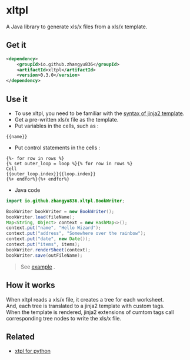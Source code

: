 
# xltpl
A Java library to generate xls/x files from a xls/x template.


## Get it

```xml
<dependency>
    <groupId>io.github.zhangyu836</groupId>
    <artifactId>xltpl</artifactId>
    <version>0.3.0</version>
</dependency>
```


## Use it

*   To use xltpl, you need to be familiar with the [syntax of jinja2 template](https://jinja.palletsprojects.com/).
*   Get a pre-written xls/x file as the template.
*   Put variables in the cells, such as : 

```jinja2
{{name}}
```
  
*   Put control statements in the cells :

```jinja2
{%- for row in rows %}
{% set outer_loop = loop %}{% for row in rows %}
Cell
{{outer_loop.index}}{{loop.index}}
{%+ endfor%}{%+ endfor%}
```

* Java code
```java
import io.github.zhangyu836.xltpl.BookWriter;
```

```java
BookWriter bookWriter = new BookWriter();
bookWriter.load(fileName);
Map<String, Object> context = new HashMap<>();
context.put("name", "Hello Wizard");
context.put("address", "Somewhere over the rainbow");
context.put("date", new Date());
context.put("items", items);
bookWriter.renderSheet(context);
bookWriter.save(outFileName);
```

> See [example](https://github.com/zhangyu836/xltpl4java/tree/main/example/src/main/java) .
 
## How it works

When xltpl reads a xls/x file, it creates a tree for each worksheet.  
And, each tree is translated to a jinja2 template with custom tags.  
When the template is rendered, jinja2 extensions of cumtom tags call corresponding tree nodes to write the xls/x file.



## Related
* [xtpl for python](https://github.com/zhangyu836/xltpl)

